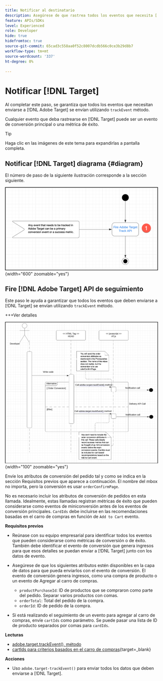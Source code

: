 ```yaml
---
title: Notificar al destinatario
description: Asegúrese de que rastrea todos los eventos que necesita [!DNL Target] se envían utilizando el método trackEvent.
feature: APIs/SDKs
level: Experienced
role: Developer
hide: true
hidefromtoc: true
source-git-commit: 65cad3c558aa0f52c8007dcdb566c0ce3b29d8b7
workflow-type: tm+mt
source-wordcount: '337'
ht-degree: 0%

---
```


# Notificar [!DNL Target]

Al completar este paso, se garantiza que todos los eventos que necesitan enviarse a [!DNL Adobe Target] se envían utilizando `trackEvent` método.

Cualquier evento que deba rastrearse en [!DNL Target] puede ser un evento de conversión principal o una métrica de éxito.

>[!TIP]
>
>Haga clic en las imágenes de este tema para expandirlas a pantalla completa.

## Notificar [!DNL Target] diagrama {#diagram}

El número de paso de la siguiente ilustración corresponde a la sección siguiente.

![Diagrama de Notificar a Target](/help/dev/patterns/assets/diagram-notify-target.png){width="600" zoomable="yes"}

## Fire [!DNL Adobe Target] API de seguimiento

Este paso le ayuda a garantizar que todos los eventos que deben enviarse a [!DNL Target] se envían utilizando `trackEvent` método.

+++Ver detalles

![Activar el diagrama API de seguimiento de Adobe Target](/help/dev/patterns/assets/fire-adobe-target-track-api-diagram.png){width="100" zoomable="yes"}

Envíe los atributos de conversión del pedido tal y como se indica en la sección Requisitos previos que aparece a continuación. El nombre del mbox no importa, pero la conversión es usar `orderConfirmPage`.

No es necesario incluir los atributos de conversión de pedidos en esta llamada. Idealmente, estas llamadas registran métricas de éxito que pueden considerarse como eventos de miniconversión antes de los eventos de conversión principales. `CardIds` debe incluirse en las recomendaciones basadas en el carro de compras en función de `Add to Cart` evento.

**Requisitos previos**

* Reúnase con su equipo empresarial para identificar todos los eventos que pueden considerarse como métricas de conversión o de éxito. También debe identificar el evento de conversión que genera ingresos para que esos detalles se puedan enviar a [!DNL Target] junto con los datos de evento.
* Asegúrese de que los siguientes atributos estén disponibles en la capa de datos para que pueda enviarlos con el evento de conversión. El evento de conversión genera ingresos, como una compra de producto o un evento de Agregar al carro de compras.

   * `productPurchaseId`: ID de productos que se compraron como parte del pedido. Separar varios productos con comas.
   * `orderTotal`: Total del pedido de la compra.
   * `orderId`: ID de pedido de la compra.

* Si está realizando el seguimiento de un evento para agregar al carro de compras, envíe `cartIds` como parámetro. Se puede pasar una lista de ID de producto separados por comas para `cardIds`.

**Lecturas**

* [adobe.target.trackEvent(), método](/help/dev/implement/client-side/atjs/atjs-functions/adobe-target-trackevent.md)
* [cartIds para criterios basados en el carro de compras](https://experienceleague.adobe.com/docs/target/using/recommendations/criteria/base-the-recommendation-on-a-recommendation-key.html?lang=en#cart-based){target=_blank}

**Acciones**

* Uso `adobe.target-trackEvent()` para enviar todos los datos que deben enviarse a [!DNL Target].







